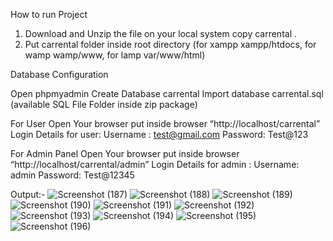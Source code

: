 How to run Project
1. Download and Unzip the file on your local system copy carrental .
2. Put carrental folder inside root directory (for xampp xampp/htdocs, for wamp wamp/www, for lamp var/www/html)

Database Configuration

Open phpmyadmin
Create Database carrental
Import database carrental.sql (available SQL File Folder inside zip package)

For User
Open Your browser put inside browser “http://localhost/carrental”
Login Details for user:
Username : test@gmail.com
Password: Test@123

For Admin Panel
Open Your browser put inside browser “http://localhost/carrental/admin”
Login Details for admin :
Username: admin
Password: Test@12345

Output:-
![Screenshot (187)](https://github.com/user-attachments/assets/6bd58062-20f6-4ef4-9e8b-d5b7be50c807)
![Screenshot (188)](https://github.com/user-attachments/assets/5013b701-d1ae-4279-92ac-e9449dab45ce)
![Screenshot (189)](https://github.com/user-attachments/assets/ccfdf3f5-b116-414a-8835-cbe33368b960)
![Screenshot (190)](https://github.com/user-attachments/assets/0a33882c-c3ac-441b-b37d-5b7d995d7f69)
![Screenshot (191)](https://github.com/user-attachments/assets/55968c23-a0bd-4aaf-b4a0-fc1c7fd3560a)
![Screenshot (192)](https://github.com/user-attachments/assets/cc2fa554-e262-4e36-b5bd-e993738e9e76)
![Screenshot (193)](https://github.com/user-attachments/assets/bb7d0775-2960-42c2-a335-9eaa0fbf7399)
![Screenshot (194)](https://github.com/user-attachments/assets/6e935c6e-e217-42c8-b100-d4af97497c47)
![Screenshot (195)](https://github.com/user-attachments/assets/732bf36c-14e2-49cc-b407-93623a79528b)
![Screenshot (196)](https://github.com/user-attachments/assets/9c50a385-acbf-44d2-b601-43a6b6e59cb4)

